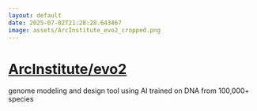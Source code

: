 ```yaml
---
layout: default
date: 2025-07-02T21:28:28.643467
image: assets/ArcInstitute_evo2_cropped.png
---
```


# [ArcInstitute/evo2](https://github.com/ArcInstitute/evo2)

genome modeling and design tool using AI trained on DNA from 100,000+ species
